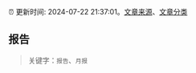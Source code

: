 :alarm_clock: 更新时间: 2024-07-22 21:37:01。[文章来源](/README.md)、[文章分类](/TAGS.md)

## 报告


> 关键字：`报告`、`月报`



